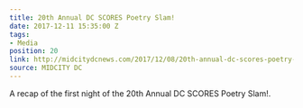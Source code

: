 ```yaml
---
title: 20th Annual DC SCORES Poetry Slam!
date: 2017-12-11 15:35:00 Z
tags:
- Media
position: 20
link: http://midcitydcnews.com/2017/12/08/20th-annual-dc-scores-poetry-slam/
source: MIDCITY DC
---
```


A recap of the first night of the 20th Annual DC SCORES Poetry Slam!.